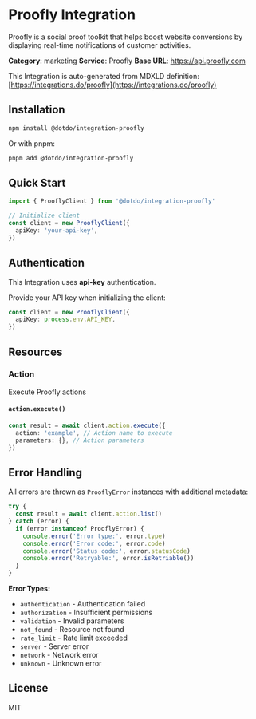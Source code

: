 # Proofly Integration

Proofly is a social proof toolkit that helps boost website conversions by displaying real-time notifications of customer activities.

**Category**: marketing
**Service**: Proofly
**Base URL**: https://api.proofly.com

This Integration is auto-generated from MDXLD definition: [https://integrations.do/proofly](https://integrations.do/proofly)

## Installation

```bash
npm install @dotdo/integration-proofly
```

Or with pnpm:

```bash
pnpm add @dotdo/integration-proofly
```

## Quick Start

```typescript
import { ProoflyClient } from '@dotdo/integration-proofly'

// Initialize client
const client = new ProoflyClient({
  apiKey: 'your-api-key',
})
```

## Authentication

This Integration uses **api-key** authentication.

Provide your API key when initializing the client:

```typescript
const client = new ProoflyClient({
  apiKey: process.env.API_KEY,
})
```

## Resources

### Action

Execute Proofly actions

#### `action.execute()`

```typescript
const result = await client.action.execute({
  action: 'example', // Action name to execute
  parameters: {}, // Action parameters
})
```

## Error Handling

All errors are thrown as `ProoflyError` instances with additional metadata:

```typescript
try {
  const result = await client.action.list()
} catch (error) {
  if (error instanceof ProoflyError) {
    console.error('Error type:', error.type)
    console.error('Error code:', error.code)
    console.error('Status code:', error.statusCode)
    console.error('Retryable:', error.isRetriable())
  }
}
```

**Error Types:**

- `authentication` - Authentication failed
- `authorization` - Insufficient permissions
- `validation` - Invalid parameters
- `not_found` - Resource not found
- `rate_limit` - Rate limit exceeded
- `server` - Server error
- `network` - Network error
- `unknown` - Unknown error

## License

MIT
